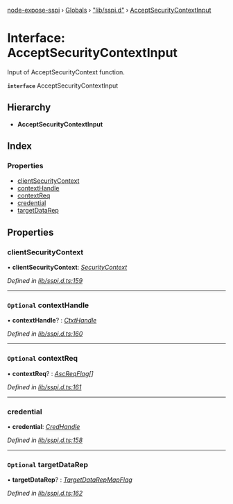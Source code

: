 [node-expose-sspi](../README.md) › [Globals](../globals.md) › ["lib/sspi.d"](../modules/_lib_sspi_d_.md) › [AcceptSecurityContextInput](_lib_sspi_d_.acceptsecuritycontextinput.md)

# Interface: AcceptSecurityContextInput

Input of AcceptSecurityContext function.

**`interface`** AcceptSecurityContextInput

## Hierarchy

* **AcceptSecurityContextInput**

## Index

### Properties

* [clientSecurityContext](_lib_sspi_d_.acceptsecuritycontextinput.md#clientsecuritycontext)
* [contextHandle](_lib_sspi_d_.acceptsecuritycontextinput.md#optional-contexthandle)
* [contextReq](_lib_sspi_d_.acceptsecuritycontextinput.md#optional-contextreq)
* [credential](_lib_sspi_d_.acceptsecuritycontextinput.md#credential)
* [targetDataRep](_lib_sspi_d_.acceptsecuritycontextinput.md#optional-targetdatarep)

## Properties

###  clientSecurityContext

• **clientSecurityContext**: *[SecurityContext](_lib_sspi_d_.securitycontext.md)*

*Defined in [lib/sspi.d.ts:159](https://github.com/jlguenego/node-expose-sspi/blob/45f90aa/lib/sspi.d.ts#L159)*

___

### `Optional` contextHandle

• **contextHandle**? : *[CtxtHandle](_lib_sspi_d_.ctxthandle.md)*

*Defined in [lib/sspi.d.ts:160](https://github.com/jlguenego/node-expose-sspi/blob/45f90aa/lib/sspi.d.ts#L160)*

___

### `Optional` contextReq

• **contextReq**? : *[AscReqFlag](../modules/_lib_flags_index_d_.md#ascreqflag)[]*

*Defined in [lib/sspi.d.ts:161](https://github.com/jlguenego/node-expose-sspi/blob/45f90aa/lib/sspi.d.ts#L161)*

___

###  credential

• **credential**: *[CredHandle](_lib_sspi_d_.credhandle.md)*

*Defined in [lib/sspi.d.ts:158](https://github.com/jlguenego/node-expose-sspi/blob/45f90aa/lib/sspi.d.ts#L158)*

___

### `Optional` targetDataRep

• **targetDataRep**? : *[TargetDataRepMapFlag](../modules/_lib_flags_index_d_.md#targetdatarepmapflag)*

*Defined in [lib/sspi.d.ts:162](https://github.com/jlguenego/node-expose-sspi/blob/45f90aa/lib/sspi.d.ts#L162)*
